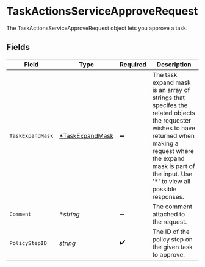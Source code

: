 # TaskActionsServiceApproveRequest

 The TaskActionsServiceApproveRequest object lets you approve a task.



## Fields

| Field                                                                                                                                                                                                                           | Type                                                                                                                                                                                                                            | Required                                                                                                                                                                                                                        | Description                                                                                                                                                                                                                     |
| ------------------------------------------------------------------------------------------------------------------------------------------------------------------------------------------------------------------------------- | ------------------------------------------------------------------------------------------------------------------------------------------------------------------------------------------------------------------------------- | ------------------------------------------------------------------------------------------------------------------------------------------------------------------------------------------------------------------------------- | ------------------------------------------------------------------------------------------------------------------------------------------------------------------------------------------------------------------------------- |
| `TaskExpandMask`                                                                                                                                                                                                                | [*TaskExpandMask](../../models/shared/taskexpandmask.md)                                                                                                                                                                        | :heavy_minus_sign:                                                                                                                                                                                                              |  The task expand mask is an array of strings that specifes the related objects the requester wishes to have returned when making a request where the expand mask is part of the input. Use '*' to view all possible responses.<br/> |
| `Comment`                                                                                                                                                                                                                       | **string*                                                                                                                                                                                                                       | :heavy_minus_sign:                                                                                                                                                                                                              |  The comment attached to the request.<br/>                                                                                                                                                                                      |
| `PolicyStepID`                                                                                                                                                                                                                  | *string*                                                                                                                                                                                                                        | :heavy_check_mark:                                                                                                                                                                                                              |  The ID of the policy step on the given task to approve.<br/>                                                                                                                                                                   |